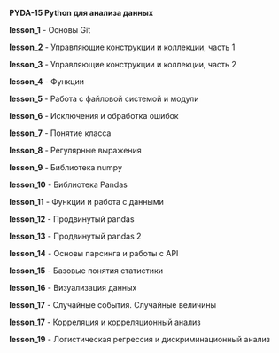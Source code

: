 <b>PYDA-15 Python для анализа данных</b>
<p><b>lesson_1</b> - Основы Git</p>
<p><b>lesson_2</b> - Управляющие конструкции и коллекции, часть 1</p>
<p><b>lesson_3</b> - Управляющие конструкции и коллекции, часть 2</p>
<p><b>lesson_4</b> - Функции</p>
<p><b>lesson_5</b> - Работа с файловой системой и модули</p>
<p><b>lesson_6</b> - Исключения и обработка ошибок</p>
<p><b>lesson_7</b> - Понятие класса</p>
<p><b>lesson_8</b> - Регулярные выражения</p>
<p><b>lesson_9</b> - Библиотека numpy</p>
<p><b>lesson_10</b> - Библиотека Pandas</p>
<p><b>lesson_11</b> - Функции и работа с данными</p>
<p><b>lesson_12</b> - Продвинутый pandas</p>
<p><b>lesson_13</b> - Продвинутый pandas 2</p>
<p><b>lesson_14</b> - Основы парсинга и работы с API</p>
<p><b>lesson_15</b> - Базовые понятия статистики</p>
<p><b>lesson_16</b> - Визуализация данных</p>
<p><b>lesson_17</b> - Случайные события. Случайные величины</p>
<p><b>lesson_17</b> - Корреляция и корреляционный анализ</p>
<p><b>lesson_19</b> - Логистическая регрессия и дискриминационный анализ</p>
